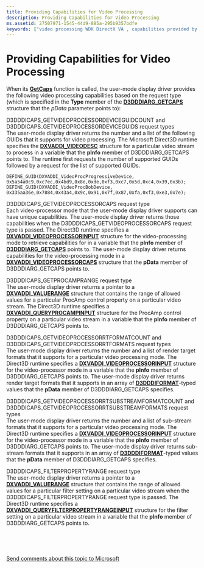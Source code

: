 ```yaml
---
title: Providing Capabilities for Video Processing
description: Providing Capabilities for Video Processing
ms.assetid: 27507971-1545-44d9-885a-295b9357bdfe
keywords: ["video processing WDK DirectX VA , capabilities provided by request type", "D3DDDICAPS_GETVIDEOPROCESSORDEVICEGUIDCOUNT", "D3DDDICAPS_GETVIDEOPROCESSORDEVICEGUIDS", "D3DDDICAPS_GETVIDEOPROCESSORCAPS", "D3DDDICAPS_GETPROCAMPRANGE", "D3DDDICAPS_GETVIDEOPROCESSORRTFORMATCOUNT", "D3DDDICAPS_GETVIDEOPROCESSORRTFORMATS", "D3DDDICAPS_GETVIDEOPROCESSORRTSUBSTREAMFORMATCOUNT", "D3DDDICAPS_GETVIDEOPROCESSORRTSUBSTREAMFORMATS", "D3DDDICAPS_FILTERPROPERTYRANGE"]
---
```


# Providing Capabilities for Video Processing


When its [**GetCaps**](https://msdn.microsoft.com/library/windows/hardware/ff566762) function is called, the user-mode display driver provides the following video processing capabilities based on the request type (which is specified in the **Type** member of the [**D3DDDIARG\_GETCAPS**](https://msdn.microsoft.com/library/windows/hardware/ff543148) structure that the *pData* parameter points to):

<span id="D3DDDICAPS_GETVIDEOPROCESSORDEVICEGUIDCOUNT_and_D3DDDICAPS_GETVIDEOPROCESSORDEVICEGUIDS_request_types"></span><span id="d3dddicaps_getvideoprocessordeviceguidcount_and_d3dddicaps_getvideoprocessordeviceguids_request_types"></span><span id="D3DDDICAPS_GETVIDEOPROCESSORDEVICEGUIDCOUNT_AND_D3DDDICAPS_GETVIDEOPROCESSORDEVICEGUIDS_REQUEST_TYPES"></span>D3DDDICAPS\_GETVIDEOPROCESSORDEVICEGUIDCOUNT and D3DDDICAPS\_GETVIDEOPROCESSORDEVICEGUIDS request types  
The user-mode display driver returns the number and a list of the following GUIDs that it supports for video processing. The Microsoft Direct3D runtime specifies the [**DXVADDI\_VIDEODESC**](https://msdn.microsoft.com/library/windows/hardware/ff562944) structure for a particular video stream to process in a variable that the **pInfo** member of D3DDDIARG\_GETCAPS points to. The runtime first requests the number of supported GUIDs followed by a request for the list of supported GUIDs.

```
DEFINE_GUID(DXVADDI_VideoProcProgressiveDevice,  0x5a54a0c9,0xc7ec,0x4bd9,0x8e,0xde,0xf3,0xc7,0x5d,0xc4,0x39,0x3b);
DEFINE_GUID(DXVADDI_VideoProcBobDevice,  0x335aa36e,0x7884,0x43a4,0x9c,0x91,0x7f,0x87,0xfa,0xf3,0xe3,0x7e);
```

<span id="D3DDDICAPS_GETVIDEOPROCESSORCAPS_request_type"></span><span id="d3dddicaps_getvideoprocessorcaps_request_type"></span><span id="D3DDDICAPS_GETVIDEOPROCESSORCAPS_REQUEST_TYPE"></span>D3DDDICAPS\_GETVIDEOPROCESSORCAPS request type  
Each video-processor mode that the user-mode display driver supports can have unique capabilities. The user-mode display driver returns those capabilities when the D3DDDICAPS\_GETVIDEOPROCESSORCAPS request type is passed. The Direct3D runtime specifies a [**DXVADDI\_VIDEOPROCESSORINPUT**](https://msdn.microsoft.com/library/windows/hardware/ff562956) structure for the video-processing mode to retrieve capabilities for in a variable that the **pInfo** member of [**D3DDDIARG\_GETCAPS**](https://msdn.microsoft.com/library/windows/hardware/ff543148) points to. The user-mode display driver returns capabilities for the video-processing mode in a [**DXVADDI\_VIDEOPROCESSORCAPS**](https://msdn.microsoft.com/library/windows/hardware/ff562953) structure that the **pData** member of D3DDDIARG\_GETCAPS points to.

<span id="D3DDDICAPS_GETPROCAMPRANGE_request_type_"></span><span id="d3dddicaps_getprocamprange_request_type_"></span><span id="D3DDDICAPS_GETPROCAMPRANGE_REQUEST_TYPE_"></span>D3DDDICAPS\_GETPROCAMPRANGE request type   
The user-mode display driver returns a pointer to a [**DXVADDI\_VALUERANGE**](https://msdn.microsoft.com/library/windows/hardware/ff562939) structure that contains the range of allowed values for a particular ProcAmp control property on a particular video stream. The Direct3D runtime specifies a [**DXVADDI\_QUERYPROCAMPINPUT**](https://msdn.microsoft.com/library/windows/hardware/ff562935) structure for the ProcAmp control property on a particular video stream in a variable that the **pInfo** member of D3DDDIARG\_GETCAPS points to.

<span id="D3DDDICAPS_GETVIDEOPROCESSORRTFORMATCOUNT_and_D3DDDICAPS_GETVIDEOPROCESSORRTFORMATS_request_types"></span><span id="d3dddicaps_getvideoprocessorrtformatcount_and_d3dddicaps_getvideoprocessorrtformats_request_types"></span><span id="D3DDDICAPS_GETVIDEOPROCESSORRTFORMATCOUNT_AND_D3DDDICAPS_GETVIDEOPROCESSORRTFORMATS_REQUEST_TYPES"></span>D3DDDICAPS\_GETVIDEOPROCESSORRTFORMATCOUNT and D3DDDICAPS\_GETVIDEOPROCESSORRTFORMATS request types  
The user-mode display driver returns the number and a list of render target formats that it supports for a particular video processing mode. The Direct3D runtime specifies a [**DXVADDI\_VIDEOPROCESSORINPUT**](https://msdn.microsoft.com/library/windows/hardware/ff562956) structure for the video-processor mode in a variable that the **pInfo** member of D3DDDIARG\_GETCAPS points to. The user-mode display driver returns render target formats that it supports in an array of [**D3DDDIFORMAT**](https://msdn.microsoft.com/library/windows/hardware/ff544312)-typed values that the **pData** member of D3DDDIARG\_GETCAPS specifies.

<span id="D3DDDICAPS_GETVIDEOPROCESSORRTSUBSTREAMFORMATCOUNT_and_D3DDDICAPS_GETVIDEOPROCESSORRTSUBSTREAMFORMATS_request_types"></span><span id="d3dddicaps_getvideoprocessorrtsubstreamformatcount_and_d3dddicaps_getvideoprocessorrtsubstreamformats_request_types"></span><span id="D3DDDICAPS_GETVIDEOPROCESSORRTSUBSTREAMFORMATCOUNT_AND_D3DDDICAPS_GETVIDEOPROCESSORRTSUBSTREAMFORMATS_REQUEST_TYPES"></span>D3DDDICAPS\_GETVIDEOPROCESSORRTSUBSTREAMFORMATCOUNT and D3DDDICAPS\_GETVIDEOPROCESSORRTSUBSTREAMFORMATS request types  
The user-mode display driver returns the number and a list of sub-stream formats that it supports for a particular video processing mode. The Direct3D runtime specifies a [**DXVADDI\_VIDEOPROCESSORINPUT**](https://msdn.microsoft.com/library/windows/hardware/ff562956) structure for the video-processor mode in a variable that the **pInfo** member of D3DDDIARG\_GETCAPS points to. The user-mode display driver returns sub-stream formats that it supports in an array of [**D3DDDIFORMAT**](https://msdn.microsoft.com/library/windows/hardware/ff544312)-typed values that the **pData** member of D3DDDIARG\_GETCAPS specifies.

<span id="D3DDDICAPS_FILTERPROPERTYRANGE_request_type_"></span><span id="d3dddicaps_filterpropertyrange_request_type_"></span><span id="D3DDDICAPS_FILTERPROPERTYRANGE_REQUEST_TYPE_"></span>D3DDDICAPS\_FILTERPROPERTYRANGE request type   
The user-mode display driver returns a pointer to a [**DXVADDI\_VALUERANGE**](https://msdn.microsoft.com/library/windows/hardware/ff562939) structure that contains the range of allowed values for a particular filter setting on a particular video stream when the D3DDDICAPS\_FILTERPROPERTYRANGE request type is passed. The Direct3D runtime specifies a [**DXVADDI\_QUERYFILTERPROPERTYRANGEINPUT**](https://msdn.microsoft.com/library/windows/hardware/ff562930) structure for the filter setting on a particular video stream in a variable that the **pInfo** member of D3DDDIARG\_GETCAPS points to.

 

 

[Send comments about this topic to Microsoft](mailto:wsddocfb@microsoft.com?subject=Documentation%20feedback%20[display\display]:%20Providing%20Capabilities%20for%20Video%20Processing%20%20RELEASE:%20%282/10/2017%29&body=%0A%0APRIVACY%20STATEMENT%0A%0AWe%20use%20your%20feedback%20to%20improve%20the%20documentation.%20We%20don't%20use%20your%20email%20address%20for%20any%20other%20purpose,%20and%20we'll%20remove%20your%20email%20address%20from%20our%20system%20after%20the%20issue%20that%20you're%20reporting%20is%20fixed.%20While%20we're%20working%20to%20fix%20this%20issue,%20we%20might%20send%20you%20an%20email%20message%20to%20ask%20for%20more%20info.%20Later,%20we%20might%20also%20send%20you%20an%20email%20message%20to%20let%20you%20know%20that%20we've%20addressed%20your%20feedback.%0A%0AFor%20more%20info%20about%20Microsoft's%20privacy%20policy,%20see%20http://privacy.microsoft.com/default.aspx. "Send comments about this topic to Microsoft")




